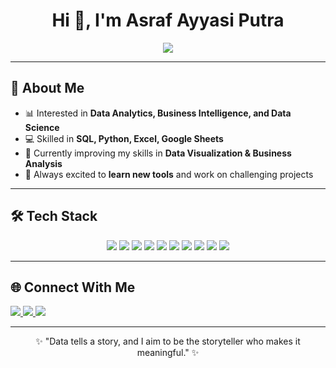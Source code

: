 
<h1 align="center">Hi 👋, I'm Asraf Ayyasi Putra</h1>

<!-- Typing Effect -->
<p align="center">
  <a href="https://github.com/asrafayyasi">
    <img src="https://readme-typing-svg.herokuapp.com?size=22&color=36BCF7&center=true&vCenter=true&width=500&lines=Data+Enthusiast;Business+Intelligence+Learner;Machine+Learning+Enthusiast;Digital+Marketing+Enthusiast" />
  </a>
</p>

---

## 🌟 About Me  
- 📊 Interested in **Data Analytics, Business Intelligence, and Data Science**  
- 💻 Skilled in **SQL, Python, Excel, Google Sheets**  
- 🚀 Currently improving my skills in **Data Visualization & Business Analysis**  
- 🌱 Always excited to **learn new tools** and work on challenging projects  

---

## 🛠️ Tech Stack  

<p align="center">
  <!-- Programming & Data -->
  <img src="https://img.shields.io/badge/SQL-336791?style=for-the-badge&logo=postgresql&logoColor=white" />
  <img src="https://img.shields.io/badge/Python-FFD43B?style=for-the-badge&logo=python&logoColor=blue" />
  <img src="https://img.shields.io/badge/Machine%20Learning-FF6F00?style=for-the-badge&logo=tensorflow&logoColor=white" />
  
  <!-- Data Tools -->
  <img src="https://img.shields.io/badge/Excel-217346?style=for-the-badge&logo=microsoft-excel&logoColor=white" />
  <img src="https://img.shields.io/badge/Google%20Sheets-34A853?style=for-the-badge&logo=googlesheets&logoColor=white" />
  
  <!-- BI Tools -->
  <img src="https://img.shields.io/badge/Tableau-E97627?style=for-the-badge&logo=tableau&logoColor=white" />
  <img src="https://img.shields.io/badge/Power%20BI-F2C811?style=for-the-badge&logo=powerbi&logoColor=black" />
  <img src="https://img.shields.io/badge/Looker-4285F4?style=for-the-badge&logo=looker&logoColor=white" />

  <!-- Others -->
  <img src="https://img.shields.io/badge/Git-F05032?style=for-the-badge&logo=git&logoColor=white" />
  <img src="https://img.shields.io/badge/GitHub-181717?style=for-the-badge&logo=github&logoColor=white" />
</p>

---

## 🌐 Connect With Me  

<p align="left">
  <a href="https://linkedin.com/in/asrafayyasi" target="_blank">
    <img src="https://img.shields.io/badge/LinkedIn-0A66C2?style=for-the-badge&logo=linkedin&logoColor=white" />
  </a>
  <a href="https://github.com/asrafayyasi" target="_blank">
    <img src="https://img.shields.io/badge/GitHub-181717?style=for-the-badge&logo=github&logoColor=white" />
  </a>
  <a href="mailto:ayyasiasraf@gmail.com" target="_blank">
    <img src="https://img.shields.io/badge/Email-D14836?style=for-the-badge&logo=gmail&logoColor=white" />
  </a>
</p>

---

<p align="center">✨ "Data tells a story, and I aim to be the storyteller who makes it meaningful." ✨</p>
